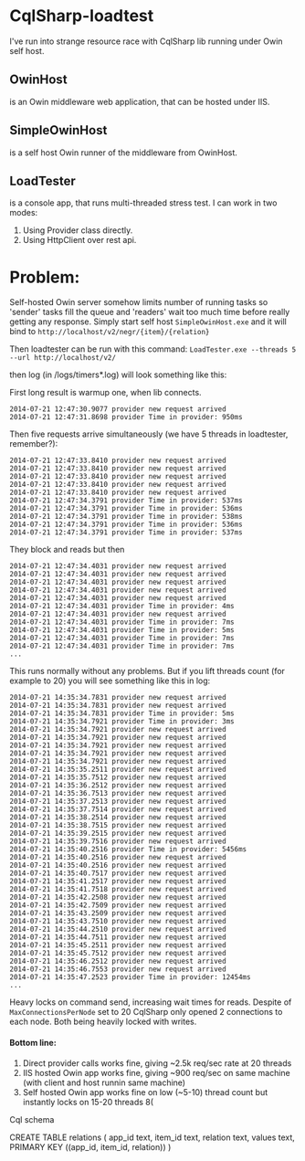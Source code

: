 CqlSharp-loadtest
=================

I've run into strange resource race with CqlSharp lib running under Owin self host.

OwinHost
----

is an Owin middleware web application, that can be hosted under IIS.

SimpleOwinHost
----

is a self host Owin runner of the middleware from OwinHost.

LoadTester
----

is a console app, that runs multi-threaded stress test. I can work in two modes:

  1. Using Provider class directly.
  2. Using HttpClient over rest api.


Problem:
=================

Self-hosted Owin server somehow limits number of running tasks so 'sender' tasks fill the queue and 'readers' wait too much time before really getting any response.
Simply start self host `SimpleOwinHost.exe` and it will bind to 
  `http://localhost/v2/negr/{item}/{relation}`

Then loadtester can be run with this command:
  `LoadTester.exe --threads 5 --url http://localhost/v2/`
  
then log (in /logs/timers*.log) will look something like this:

First long result is warmup one, when lib connects.
```
2014-07-21 12:47:30.9077 provider new request arrived
2014-07-21 12:47:31.8698 provider Time in provider: 950ms
```
Then five requests arrive simultaneously (we have 5 threads in loadtester, remember?):
```
2014-07-21 12:47:33.8410 provider new request arrived
2014-07-21 12:47:33.8410 provider new request arrived
2014-07-21 12:47:33.8410 provider new request arrived
2014-07-21 12:47:33.8410 provider new request arrived
2014-07-21 12:47:33.8410 provider new request arrived
2014-07-21 12:47:34.3791 provider Time in provider: 537ms
2014-07-21 12:47:34.3791 provider Time in provider: 536ms
2014-07-21 12:47:34.3791 provider Time in provider: 538ms
2014-07-21 12:47:34.3791 provider Time in provider: 536ms
2014-07-21 12:47:34.3791 provider Time in provider: 537ms
```

They block and reads but then
```
2014-07-21 12:47:34.4031 provider new request arrived
2014-07-21 12:47:34.4031 provider new request arrived
2014-07-21 12:47:34.4031 provider new request arrived
2014-07-21 12:47:34.4031 provider new request arrived
2014-07-21 12:47:34.4031 provider new request arrived
2014-07-21 12:47:34.4031 provider Time in provider: 4ms
2014-07-21 12:47:34.4031 provider new request arrived
2014-07-21 12:47:34.4031 provider Time in provider: 7ms
2014-07-21 12:47:34.4031 provider Time in provider: 5ms
2014-07-21 12:47:34.4031 provider Time in provider: 7ms
2014-07-21 12:47:34.4031 provider Time in provider: 7ms
...
```

This runs normally without any problems. But if you lift threads count (for example to 20) you will see something like this in log:
```
2014-07-21 14:35:34.7831 provider new request arrived
2014-07-21 14:35:34.7831 provider new request arrived
2014-07-21 14:35:34.7831 provider Time in provider: 5ms
2014-07-21 14:35:34.7921 provider Time in provider: 3ms
2014-07-21 14:35:34.7921 provider new request arrived
2014-07-21 14:35:34.7921 provider new request arrived
2014-07-21 14:35:34.7921 provider new request arrived
2014-07-21 14:35:34.7921 provider new request arrived
2014-07-21 14:35:34.7921 provider new request arrived
2014-07-21 14:35:35.2511 provider new request arrived
2014-07-21 14:35:35.7512 provider new request arrived
2014-07-21 14:35:36.2512 provider new request arrived
2014-07-21 14:35:36.7513 provider new request arrived
2014-07-21 14:35:37.2513 provider new request arrived
2014-07-21 14:35:37.7514 provider new request arrived
2014-07-21 14:35:38.2514 provider new request arrived
2014-07-21 14:35:38.7515 provider new request arrived
2014-07-21 14:35:39.2515 provider new request arrived
2014-07-21 14:35:39.7516 provider new request arrived
2014-07-21 14:35:40.2516 provider Time in provider: 5456ms
2014-07-21 14:35:40.2516 provider new request arrived
2014-07-21 14:35:40.2516 provider new request arrived
2014-07-21 14:35:40.7517 provider new request arrived
2014-07-21 14:35:41.2517 provider new request arrived
2014-07-21 14:35:41.7518 provider new request arrived
2014-07-21 14:35:42.2508 provider new request arrived
2014-07-21 14:35:42.7509 provider new request arrived
2014-07-21 14:35:43.2509 provider new request arrived
2014-07-21 14:35:43.7510 provider new request arrived
2014-07-21 14:35:44.2510 provider new request arrived
2014-07-21 14:35:44.7511 provider new request arrived
2014-07-21 14:35:45.2511 provider new request arrived
2014-07-21 14:35:45.7512 provider new request arrived
2014-07-21 14:35:46.2512 provider new request arrived
2014-07-21 14:35:46.7553 provider new request arrived
2014-07-21 14:35:47.2523 provider Time in provider: 12454ms
...
```

Heavy locks on command send, increasing wait times for reads. 
Despite of `MaxConnectionsPerNode` set to 20 CqlSharp only opened 2 connections to each node. Both being heavily locked with writes.

#### Bottom line:
1. Direct provider calls works fine, giving ~2.5k req/sec rate at 20 threads
2. IIS hosted Owin app works fine, giving ~900 req/sec on same machine (with client and host runnin same machine)
3. Self hosted Owin app works fine on low (~5-10) thread count but instantly locks on 15-20 threads 8(



Cql schema

CREATE TABLE relations (
  app_id text,
  item_id text,
  relation text,
  values text,
  PRIMARY KEY ((app_id, item_id, relation))
)
